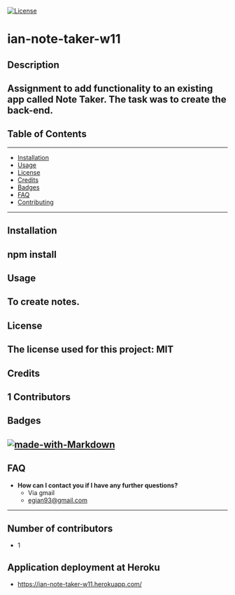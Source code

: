 
  [![License](https://img.shields.io/github/license/DAVFoundation/captain-n3m0.svg?style=flat-square)](https://github.com/DAVFoundation/captain-n3m0/blob/master/LICENSE)

  # ian-note-taker-w11
  ## Description 
  Assignment to add functionality to an existing app called Note Taker. The task was to create the back-end.
  ---
  ## Table of Contents
  ---
  * [Installation](#installation)
  * [Usage](#usage)
  * [License](#license)
  * [Credits](#credits)
  * [Badges](#badges)
  * [FAQ](#faq)
  * [Contributing](#contributing)
  ---
  ## Installation
  npm install
  ---
  ## Usage 
  To create notes.
  ---  
  
  ## License
  The license used for this project: MIT
  ---
  ## Credits
  1 Contributors
  ---
  ## Badges
  [![made-with-Markdown](https://img.shields.io/badge/Made%20with-Markdown-1f425f.svg)](http://commonmark.org)
  ---
  ## FAQ
  - **How can I contact you if I have any further questions?**
    - Via gmail
    - egian93@gmail.com
  ---
  ## Number of contributors
  - 1
  ## Application deployment at Heroku
  - https://ian-note-taker-w11.herokuapp.com/
